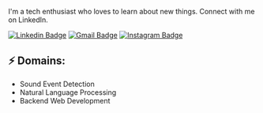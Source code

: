 I'm a tech enthusiast who loves to learn about new things. Connect with me on LinkedIn.

[![Linkedin Badge](https://img.shields.io/badge/-TanmayKhandelwal-blue?style=flat-square&logo=Linkedin&logoColor=white&link=https://www.linkedin.com/in/tanmay-khandelwal-8a386a199/)](https://www.linkedin.com/in/tanmay-khandelwal-8a386a199/)
[![Gmail Badge](https://img.shields.io/badge/-Gmail-d14836?style=flat-square&logo=Gmail&logoColor=white&link=mailto:f20170106p@alumni.bits-pilani.ac.in)](mailto:f20170106p@alumni.bits-pilani.ac.in)
[![Instagram Badge](https://img.shields.io/badge/-_rythmmm_-e4405f?style=flat-square&logo=Instagram&logoColor=white&link=https://www.instagram.com/_rythmmm_/)](https://www.instagram.com/_rythmmm_/)
## ⚡ Domains:
- Sound Event Detection 
- Natural Language Processing
- Backend Web Development

